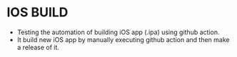 # IOS BUILD
- Testing the automation of building iOS app (.ipa) using github action.
- It build new iOS app by manually executing github action and then make a release of it.
